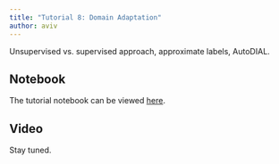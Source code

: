 ```yaml
---
title: "Tutorial 8: Domain Adaptation"
author: aviv
---
```


Unsupervised vs. supervised approach, approximate labels, AutoDIAL.

## Notebook

The tutorial notebook can be viewed [here](https://nbviewer.jupyter.org/github/vistalab-technion/cs236605-tutorials/blob/master/tutorial8/tutorial8-domain_adaptation.ipynb).

## Video

Stay tuned.



